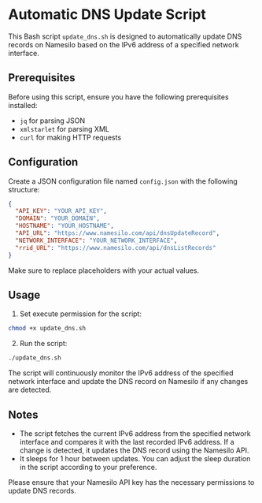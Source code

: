 # Automatic DNS Update Script

This Bash script `update_dns.sh` is designed to automatically update DNS records on Namesilo based on the IPv6 address of a specified network interface.

## Prerequisites

Before using this script, ensure you have the following prerequisites installed:

- `jq` for parsing JSON
- `xmlstarlet` for parsing XML
- `curl` for making HTTP requests

## Configuration

Create a JSON configuration file named `config.json` with the following structure:

```json
{
  "API_KEY": "YOUR_API_KEY",
  "DOMAIN": "YOUR_DOMAIN",
  "HOSTNAME": "YOUR_HOSTNAME",
  "API_URL": "https://www.namesilo.com/api/dnsUpdateRecord",
  "NETWORK_INTERFACE": "YOUR_NETWORK_INTERFACE",
  "rrid_URL": "https://www.namesilo.com/api/dnsListRecords"
}
```

Make sure to replace placeholders with your actual values.

## Usage

1. Set execute permission for the script:

```bash
chmod +x update_dns.sh
```

2. Run the script:

```bash
./update_dns.sh
```

The script will continuously monitor the IPv6 address of the specified network interface and update the DNS record on Namesilo if any changes are detected.

## Notes

- The script fetches the current IPv6 address from the specified network interface and compares it with the last recorded IPv6 address. If a change is detected, it updates the DNS record using the Namesilo API.
- It sleeps for 1 hour between updates. You can adjust the sleep duration in the script according to your preference.

Please ensure that your Namesilo API key has the necessary permissions to update DNS records.
